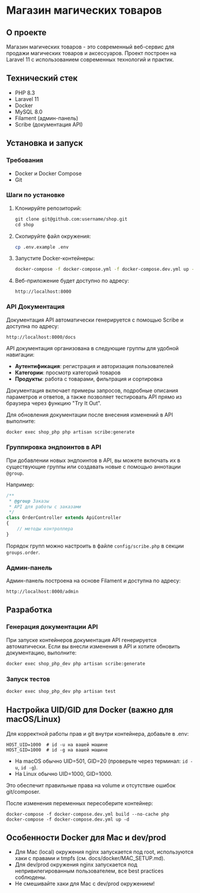 # Магазин магических товаров

## О проекте

Магазин магических товаров - это современный веб-сервис для продажи магических товаров и аксессуаров.
Проект построен на Laravel 11 с использованием современных технологий и практик.

## Технический стек

-   PHP 8.3
-   Laravel 11
-   Docker
-   MySQL 8.0
-   Filament (админ-панель)
-   Scribe (документация API)

## Установка и запуск

### Требования

-   Docker и Docker Compose
-   Git

### Шаги по установке

1. Клонируйте репозиторий:

    ```md
    git clone git@github.com:username/shop.git
    cd shop
    ```

2. Скопируйте файл окружения:

    ```bash
    cp .env.example .env
    ```

3. Запустите Docker-контейнеры:

    ```bash
    docker-compose -f docker-compose.yml -f docker-compose.dev.yml up --build
    ```

4. Веб-приложение будет доступно по адресу:

    ```text
    http://localhost:8000
    ```

### API Документация

Документация API автоматически генерируется с помощью Scribe и доступна по адресу:

```text
http://localhost:8000/docs
```

API документация организована в следующие группы для удобной навигации:

-   **Аутентификация**: регистрация и авторизация пользователей
-   **Категории**: просмотр категорий товаров
-   **Продукты**: работа с товарами, фильтрация и сортировка

Документация включает примеры запросов, подробные описания параметров и ответов, а также позволяет тестировать API прямо из браузера через функцию "Try It Out".

Для обновления документации после внесения изменений в API выполните:

```bash
docker exec shop_php php artisan scribe:generate
```

### Группировка эндпоинтов в API

При добавлении новых эндпоинтов в API, вы можете включать их в существующие группы или создавать новые с помощью аннотации `@group`.

Например:

```php
/**
 * @group Заказы
 * API для работы с заказами
 */
class OrderController extends ApiController
{
    // методы контроллера
}
```

Порядок групп можно настроить в файле `config/scribe.php` в секции `groups.order`.

### Админ-панель

Админ-панель построена на основе Filament и доступна по адресу:

```text
http://localhost:8000/admin
```

## Разработка

### Генерация документации API

При запуске контейнеров документация API генерируется автоматически. Если вы внесли изменения в API и хотите обновить документацию, выполните:

```bash
docker exec shop_php_dev php artisan scribe:generate
```

### Запуск тестов

```bash
docker exec shop_php_dev php artisan test
```

## Настройка UID/GID для Docker (важно для macOS/Linux)

Для корректной работы прав и git внутри контейнера, добавьте в .env:

```
HOST_UID=1000  # id -u на вашей машине
HOST_GID=1000  # id -g на вашей машине
```

-   На macOS обычно UID=501, GID=20 (проверьте через терминал: `id -u`, `id -g`).
-   На Linux обычно UID=1000, GID=1000.

Это обеспечит правильные права на volume и отсутствие ошибок git/composer.

После изменения переменных пересоберите контейнер:

```
docker-compose -f docker-compose.dev.yml build --no-cache php
docker-compose -f docker-compose.dev.yml up -d
```

## Особенности Docker для Mac и dev/prod

-   Для Mac (local) окружения nginx запускается под root, используются хаки с правами и tmpfs (см. docs/docker/MAC_SETUP.md).
-   Для dev/prod окружения nginx запускается под непривилегированным пользователем, все best practices соблюдены.
-   Не смешивайте хаки для Mac с dev/prod окружением!
